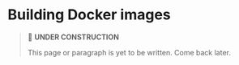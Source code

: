 # Building Docker images

> 🚧 **UNDER CONSTRUCTION**
>
> This page or paragraph is yet to be written. Come back later.
